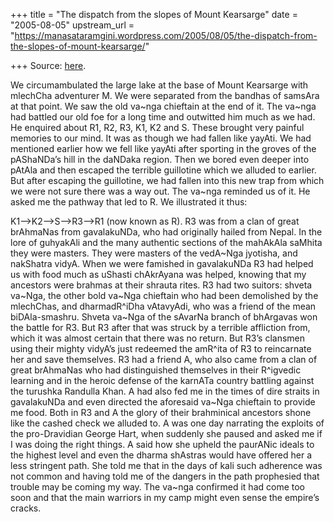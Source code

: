 +++
title = "The dispatch from the slopes of Mount Kearsarge"
date = "2005-08-05"
upstream_url = "https://manasataramgini.wordpress.com/2005/08/05/the-dispatch-from-the-slopes-of-mount-kearsarge/"

+++
Source: [here](https://manasataramgini.wordpress.com/2005/08/05/the-dispatch-from-the-slopes-of-mount-kearsarge/).

We circumambulated the large lake at the base of Mount Kearsarge with
mlechCha adventurer M. We were separated from the bandhas of samsAra at
that point. We saw the old va\~nga chieftain at the end of it. The
va\~nga had battled our old foe for a long time and outwitted him much
as we had. He enquired about R1, R2, R3, K1, K2 and S. These brought
very painful memories to our mind. It was as though we had fallen like
yayAti. We had mentioned earlier how we fell like yayAti after sporting
in the groves of the pAShaNDa’s hill in the daNDaka region. Then we
bored even deeper into pAtAla and then escaped the terrible guillotine
which we alluded to earlier. But after escaping the guillotine, we had
fallen into this new trap from which we were not sure there was a way
out. The va\~nga reminded us of it. He asked me the pathway that led to
R. We illustrated it thus:

K1–>K2–>S–>R3–>R1 (now known as R). R3 was from a clan of great
brAhmaNas from gavalakuNDa, who had originally hailed from Nepal. In the
lore of guhyakAli and the many authentic sections of the mahAkAla
saMhita they were masters. They were masters of the vedA\~Nga jyotisha,
and nakShatra vidyA. When we were famished in gavalakuNDa R3 had helped
us with food much as uShasti chAkrAyana was helped, knowing that my
ancestors were brahmas at their shrauta rites. R3 had two suitors:
shveta va\~Nga, the other bold va\~Nga chieftain who had been demolished
by the mlechChas, and dharmadR^iDha vAtavyAdi, who was a friend of the
mean biDAla-smashru. Shveta va\~Nga of the sAvarNa branch of bhArgavas
won the battle for R3. But R3 after that was struck by a terrible
affliction from, which it was almost certain that there was no return.
But R3’s clansmen using their mighty vidyA’s just redeemed the amR^ita
of R3 to reincarnate her and save themselves. R3 had a friend A, who
also came from a clan of great brAhmaNas who had distinguished
themselves in their R^igvedic learning and in the heroic defense of the
karnATa country battling against the turushka Randulla Khan. A had also
fed me in the times of dire straits in gavalakuNDa and even directed the
aforesaid va\~Nga chieftain to provide me food. Both in R3 and A the
glory of their brahminical ancestors shone like the cashed check we
alluded to. A was one day narrating the exploits of the pro-Dravidian
George Hart, when suddenly she paused and asked me if I was doing the
right things. A said how she upheld the paurANic ideals to the highest
level and even the dharma shAstras would have offered her a less
stringent path. She told me that in the days of kali such adherence was
not common and having told me of the dangers in the path prophesied that
trouble may be coming my way. The va\~nga confirmed it had come too soon
and that the main warriors in my camp might even sense the empire’s
cracks.

